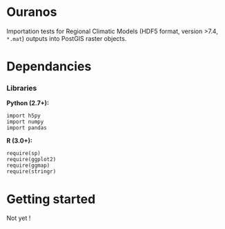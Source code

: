 Ouranos
=========

Importation tests for Regional Climatic Models (HDF5 format, version >7.4, ```*.mat```) outputs into PostGIS raster objects.

Dependancies
============

### Libraries 

**Python (2.7+):**

	import h5py
	import numpy
	import pandas

**R (3.0+):**

	require(sp)
	require(ggplot2)
	require(ggmap)
	require(stringr)


Getting started
===============

Not yet ! 
